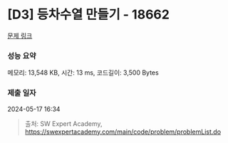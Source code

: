 # [D3] 등차수열 만들기 - 18662 

[문제 링크](https://swexpertacademy.com/main/code/problem/problemDetail.do?contestProbId=AYo-e9EKmGoDFAQI) 

### 성능 요약

메모리: 13,548 KB, 시간: 13 ms, 코드길이: 3,500 Bytes

### 제출 일자

2024-05-17 16:34



> 출처: SW Expert Academy, https://swexpertacademy.com/main/code/problem/problemList.do